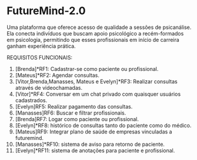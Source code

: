 # FutureMind-2.0
Uma plataforma que oferece acesso de qualidade a sessões de psicanálise. Ela conecta indivíduos que buscam apoio psicológico a recém-formados em psicologia, permitindo que esses profissionais em início de carreira ganham experiência prática. 

REQUISITOS FUNCIONAIS:

1. [Brenda]*RF1: Cadastrar-se como paciente ou profissional. 
2. [Mateus]*RF2: Agendar consultas.
3. [Vitor,Brenda,Manasses, Mateus e Evelyn]*RF3: Realizar consultas através de videochamadas.
4. [Vitor]*RF4: Conversar em um chat privado com quaisquer usuários cadastrados.
5. [Evelyn]RF5: Realizar pagamento das consultas.
6. [Manasses]RF6: Buscar e filtrar profissionais.
7. [Brenda]RF7: Logar como paciente ou profissional.
8. [Evelyn]*RF8: histórico de consultas tanto do paciente como do médico.
9. [Mateus]RF9: Integrar plano de saúde de empresas vinculadas a futuremind.
10. [Manasses]*RF10: sistema de aviso para retorno de paciente.
11. [Evelyn]*RF11: sistema de anotações para paciente e profissional.

